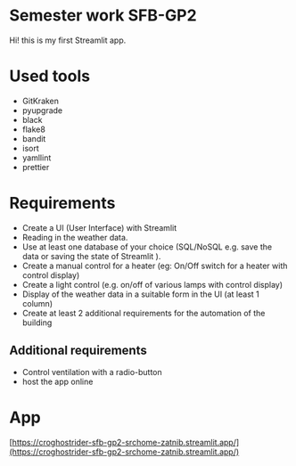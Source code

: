 # Semester work SFB-GP2

Hi! this is my first Streamlit app.

# Used tools

- GitKraken
- pyupgrade
- black
- flake8
- bandit
- isort
- yamllint
- prettier

# Requirements

- Create a UI (User Interface) with Streamlit
- Reading in the weather data.
- Use at least one database of your choice (SQL/NoSQL e.g. save the data or saving the state of Streamlit ).
- Create a manual control for a heater (eg: On/Off switch for a heater with control display)
- Create a light control (e.g. on/off of various lamps with control display)
- Display of the weather data in a suitable form in the UI (at least 1 column)
- Create at least 2 additional requirements for the automation of the building

## Additional requirements

- Control ventilation with a radio-button
- host the app online

# App

[https://croghostrider-sfb-gp2-srchome-zatnib.streamlit.app/](https://croghostrider-sfb-gp2-srchome-zatnib.streamlit.app/)
